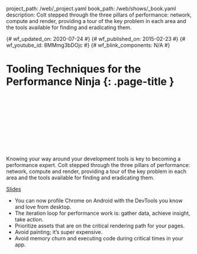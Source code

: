 project_path: /web/_project.yaml
book_path: /web/shows/_book.yaml
description: Colt stepped through the three pillars of performance: network, compute and render, providing a tour of the key problem in each area and the tools available for finding and eradicating them.

{# wf_updated_on: 2020-07-24 #}
{# wf_published_on: 2015-02-23 #}
{# wf_youtube_id: 8MMmg3bDOjc #}
{# wf_blink_components: N/A #}

# Tooling Techniques for the Performance Ninja {: .page-title }


<div class="video-wrapper">
  <iframe class="devsite-embedded-youtube-video" data-video-id="8MMmg3bDOjc"
          data-autohide="1" data-showinfo="0" frameborder="0" allowfullscreen>
  </iframe>
</div>


Knowing your way around your development tools is key to becoming a performance expert. Colt stepped through the three pillars of performance: network, compute and render, providing a tour of the key problem in each area and the tools available for finding and eradicating them.

[Slides](https://docs.google.com/a/google.com/presentation/d/1Aa9dn8S4su_8mrm8Pb3CDlWvrWiJU_3AB6HKp3zaJUs/edit)

+ You can now profile Chrome on Android with the DevTools you know and love from desktop.
+ The iteration loop for performance work is: gather data, achieve insight, take action.
+ Prioritize assets that are on the critical rendering path for your pages.
+ Avoid painting; it’s super expensive.
+ Avoid memory churn and executing code during critical times in your app.
